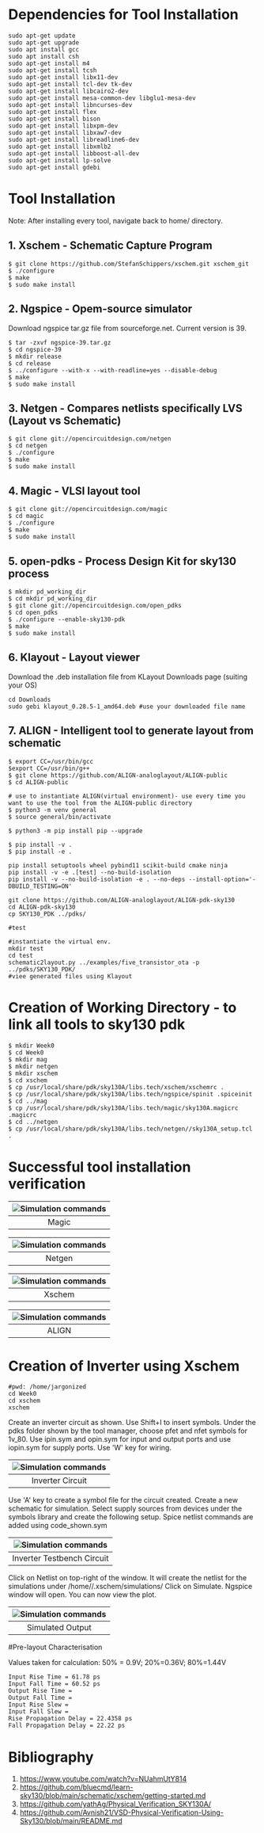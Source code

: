 # Dependencies for Tool Installation
```
sudo apt-get update
sudo apt-get upgrade
sudo apt install gcc
sudo apt install csh
sudo apt-get install m4
sudo apt-get install tcsh
sudo apt-get install libx11-dev
sudo apt-get install tcl-dev tk-dev
sudo apt-get install libcairo2-dev
sudo apt-get install mesa-common-dev libglu1-mesa-dev
sudo apt-get install libncurses-dev
sudo apt-get install flex
sudo apt-get install bison
sudo apt-get install libxpm-dev
sudo apt-get install libxaw7-dev
sudo apt-get install libreadline6-dev
sudo apt-get install libxmlb2
sudo apt-get install libboost-all-dev
sudo apt-get install lp-solve
sudo apt-get install gdebi
```

# Tool Installation 

Note: After installing every tool, navigate back to home/<username> directory.

## 1. Xschem - Schematic Capture Program

```
$ git clone https://github.com/StefanSchippers/xschem.git xschem_git
$ ./configure
$ make
$ sudo make install
```
## 2. Ngspice - Opem-source simulator

Download ngspice tar.gz file from sourceforge.net. Current version is 39.

```
$ tar -zxvf ngspice-39.tar.gz
$ cd ngspice-39
$ mkdir release
$ cd release
$ ../configure --with-x --with-readline=yes --disable-debug
$ make
$ sudo make install
```

## 3. Netgen - Compares netlists specifically LVS (Layout vs Schematic)

```
$ git clone git://opencircuitdesign.com/netgen
$ cd netgen
$ ./configure
$ make
$ sudo make install
```

## 4. Magic - VLSI layout tool

```
$ git clone git://opencircuitdesign.com/magic
$ cd magic
$ ./configure
$ make
$ sudo make install
```

## 5. open-pdks - Process Design Kit for sky130 process

```
$ mkdir pd_working_dir
$ cd mkdir pd_working_dir 
$ git clone git://opencircuitdesign.com/open_pdks
$ cd open_pdks
$ ./configure --enable-sky130-pdk
$ make
$ sudo make install
```
## 6. Klayout - Layout viewer

Download the .deb installation file from KLayout Downloads page (suiting your OS)
```
cd Downloads
sudo gebi klayout_0.28.5-1_amd64.deb #use your downloaded file name
```

## 7. ALIGN - Intelligent tool to generate layout from schematic

```
$ export CC=/usr/bin/gcc
$export CC=/usr/bin/g++
$ git clone https://github.com/ALIGN-analoglayout/ALIGN-public
$ cd ALIGN-public

# use to instantiate ALIGN(virtual environment)- use every time you want to use the tool from the ALIGN-public directory
$ python3 -m venv general  
$ source general/bin/activate 

$ python3 -m pip install pip --upgrade

$ pip install -v .
$ pip install -e .

pip install setuptools wheel pybind11 scikit-build cmake ninja
pip install -v -e .[test] --no-build-isolation
pip install -v --no-build-isolation -e . --no-deps --install-option='-DBUILD_TESTING=ON'

git clone https://github.com/ALIGN-analoglayout/ALIGN-pdk-sky130
cd ALIGN-pdk-sky130
cp SKY130_PDK ../pdks/

#test

#instantiate the virtual env.
mkdir test
cd test
schematic2layout.py ../examples/five_transistor_ota -p ../pdks/SKY130_PDK/
#viee generated files using Klayout

```

# Creation of Working Directory - to link all tools to sky130 pdk

```
$ mkdir Week0
$ cd Week0
$ mkdir mag
$ mkdir netgen
$ mkdir xschem
$ cd xschem
$ cp /usr/local/share/pdk/sky130A/libs.tech/xschem/xschemrc .
$ cp /usr/local/share/pdk/sky130A/libs.tech/ngspice/spinit .spiceinit
$ cd ../mag
$ cp /usr/local/share/pdk/sky130A/libs.tech/magic/sky130A.magicrc .magicrc
$ cd ../netgen
$ cp /usr/local/share/pdk/sky130A/libs.tech/netgen//sky130A_setup.tcl .
```
  

# Successful tool installation verification

|![Simulation commands](labs/1.png) | 
|:--:| 
| Magic |

| ![Simulation commands](labs/2.png) | 
|:--:| 
| Netgen |

| ![Simulation commands](labs/3.png) | 
|:--:| 
| Xschem |

| ![Simulation commands](labs/4.png) | 
|:--:| 
| ALIGN |
  
# Creation of Inverter using Xschem

```
#pwd: /home/jargonized 
cd Week0
cd xschem
xschem
```

Create an inverter circuit as shown. Use Shift+I to insert symbols. Under the pdks folder shown by the tool manager, choose pfet and nfet symbols for 1v_80. Use ipin.sym and opin.sym for input and output ports and use iopin.sym for supply ports. Use 'W' key for wiring.

| ![Simulation commands](labs/5.png) | 
|:--:| 
| Inverter Circuit|

Use 'A' key to create a symbol file for the circuit created. Create a new schematic for simulation. Select supply sources from devices under the symbols library and create the following setup. Spice netlist commands are added using code_shown.sym
 
| ![Simulation commands](labs/6.png) | 
|:--:| 
| Inverter Testbench Circuit|

Click on Netlist on top-right of the window. It will create the netlist for the simulations under /home/<username>/.xschem/simulations/ 
Click on Simulate. Ngspice window will open. You can now view the plot.
  
| ![Simulation commands](labs/7.png) | 
|:--:| 
| Simulated Output|

#Pre-layout Characterisation

Values taken for calculation: 50% = 0.9V; 20%=0.36V; 80%=1.44V

```
Input Rise Time = 61.78 ps
Input Fall Time = 60.52 ps
Output Rise Time = 
Output Fall Time =
Input Rise Slew =
Input Fall Slew = 
Rise Propagation Delay = 22.4358 ps
Fall Propagation Delay = 22.22 ps
``` 




  
  
# Bibliography

1. https://www.youtube.com/watch?v=NUahmUtY814
2. https://github.com/bluecmd/learn-sky130/blob/main/schematic/xschem/getting-started.md
3. https://github.com/yathAg/Physical_Verification_SKY130A/
4. https://github.com/Avnish21/VSD-Physical-Verification-Using-Sky130/blob/main/README.md

